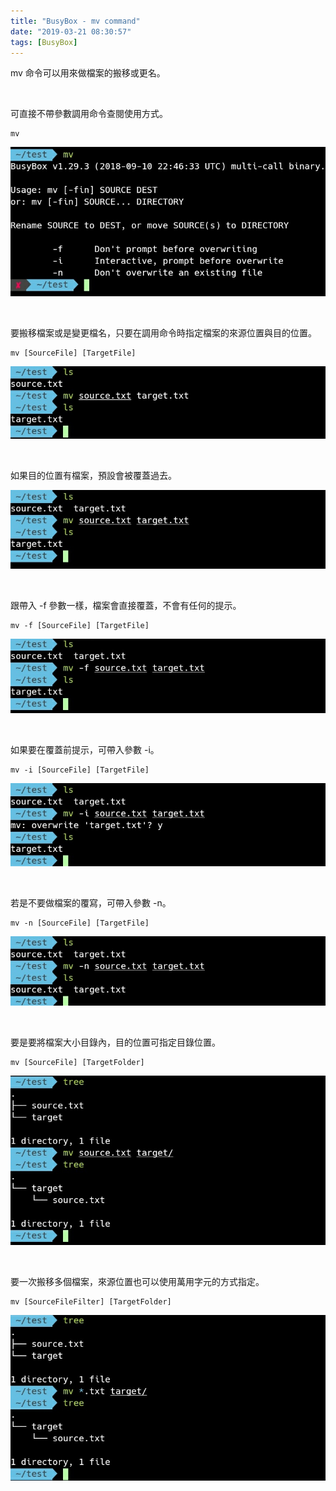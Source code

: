 ```yaml
---
title: "BusyBox - mv command"
date: "2019-03-21 08:30:57"
tags: [BusyBox]
---
```



mv 命令可以用來做檔案的搬移或更名。  

<!-- More -->

<br/>

可直接不帶參數調用命令查閱使用方式。  

    mv

![1.jpg](1.jpg)

<br/>


要搬移檔案或是變更檔名，只要在調用命令時指定檔案的來源位置與目的位置。  

    mv [SourceFile] [TargetFile]

![2.jpg](2.jpg)

<br/>


如果目的位置有檔案，預設會被覆蓋過去。  

![3.jpg](3.jpg)

<br/>


跟帶入 -f 參數一樣，檔案會直接覆蓋，不會有任何的提示。  

    mv -f [SourceFile] [TargetFile]

![4.jpg](4.jpg)

<br/>


如果要在覆蓋前提示，可帶入參數 -i。  

    mv -i [SourceFile] [TargetFile]

![5.jpg](5.jpg)

<br/>


若是不要做檔案的覆寫，可帶入參數 -n。  

    mv -n [SourceFile] [TargetFile]

![6.jpg](6.jpg)

<br/>


要是要將檔案大小目錄內，目的位置可指定目錄位置。  

    mv [SourceFile] [TargetFolder]

![7.jpg](7.jpg)

<br/>


要一次搬移多個檔案，來源位置也可以使用萬用字元的方式指定。  

    mv [SourceFileFilter] [TargetFolder]

![8.jpg](8.jpg)
